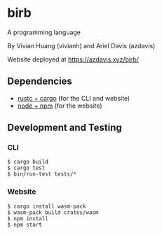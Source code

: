 # birb

A programming language

By Vivian Huang (vivianh) and Ariel Davis (azdavis)

Website deployed at https://azdavis.xyz/birb/

## Dependencies

- [rustc + cargo][rust] (for the CLI and website)
- [node + npm][node] (for the website)

[rust]: https://rustup.rs
[node]: https://nodejs.org/en/download/

## Development and Testing

### CLI

```
$ cargo build
$ cargo test
$ bin/run-test tests/*
```

### Website

```
$ cargo install wasm-pack
$ wasm-pack build crates/wasm
$ npm install
$ npm start
```
